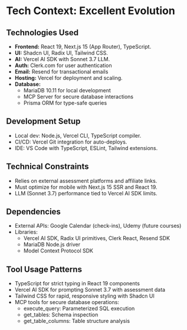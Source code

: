 # Tech Context: Excellent Evolution

## Technologies Used
- **Frontend:** React 19, Next.js 15 (App Router), TypeScript.
- **UI:** Shadcn UI, Radix UI, Tailwind CSS.
- **AI:** Vercel AI SDK with Sonnet 3.7 LLM.
- **Auth:** Clerk.com for user authentication
- **Email:** Resend for transactional emails
- **Hosting:** Vercel for deployment and scaling.
- **Database:**
  - MariaDB 10.11 for local development
  - MCP Server for secure database interactions
  - Prisma ORM for type-safe queries

## Development Setup
- Local dev: Node.js, Vercel CLI, TypeScript compiler.
- CI/CD: Vercel Git integration for auto-deploys.
- IDE: VS Code with TypeScript, ESLint, Tailwind extensions.

## Technical Constraints
- Relies on external assessment platforms and affiliate links.
- Must optimize for mobile with Next.js 15 SSR and React 19.
- LLM (Sonnet 3.7) performance tied to Vercel AI SDK limits.

## Dependencies
- External APIs: Google Calendar (check-ins), Udemy (future courses)
- Libraries:
  - Vercel AI SDK, Radix UI primitives, Clerk React, Resend SDK
  - MariaDB Node.js driver
  - Model Context Protocol SDK

## Tool Usage Patterns
- TypeScript for strict typing in React 19 components
- Vercel AI SDK for prompting Sonnet 3.7 with assessment data
- Tailwind CSS for rapid, responsive styling with Shadcn UI
- MCP tools for secure database operations:
  - execute_query: Parameterized SQL execution
  - get_tables: Schema inspection
  - get_table_columns: Table structure analysis
